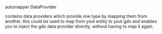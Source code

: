 ﻿automapper DataProvider 

contains data providers which provide one type by mapping them from another.
this could be used to map from yout entity to yout gdo and enables you to inject the gdo data provider directly, without having to map it again.
